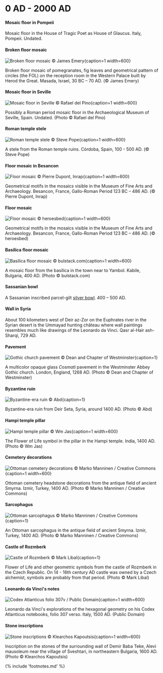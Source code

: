 # 0 AD - 2000 AD

<!-- nopb -->

#### Mosaic floor in Pompeii

Mosaic floor<!-- cite author="Karl" title="House of Tragic Poet as House of Glaucus - Pompeii - Mosaic floor" date="" location="" type="website" href="https://www.flickr.com/photos/70125105@N06/13980198177/" --> in the House of Tragic Poet as House of Glaucus. Italy, Pompeii. Undated.

<!-- endnopb -->
<!-- nopb -->

#### Broken floor mosaic

![Broken floor mosaic © James Emery](./media/mosaic-masada.png){caption=1 width=600}

Broken floor mosaic of pomegranates, fig leaves and geometrical pattern of circles (the FOL) on the reception room in the Western Palace built by Herod the Great. Masada, Israel, 30 BC – 70 AD. (© James Emery)

<!-- endnopb -->
<!-- nopb -->

#### Mosaic floor in Seville

![Mosaic floor in Seville © Rafael del Pino](./media/mosaic-seville.jpg){caption=1 width=600}

Possibly a Roman period mosaic floor in the Archaeological Museum of Seville, Spain. Undated. (Photo © Rafael del Pino)

<!-- endnopb -->
<!-- nopb -->

#### Roman temple stele

![Roman temple stele © Steve Pope](./media/temple-stele.png){caption=1 width=600}

A stele from the Roman temple ruins. Córdoba, Spain, 100 - 500 AD. (© Steve Pope)

<!-- endnopb -->
<!-- nopb -->

#### Floor mosaic in Besancon

![Floor mosaic © Pierre Dupont, Inrap](./media/mosaic-besancon.jpg){caption=1 width=600}

Geometrical motifs in the mosaics visible in the Museum of Fine Arts and Archaeology. Besancon, France, Gallo-Roman Period 123 BC – 486 AD. (© Pierre Dupont, Inrap)

<!-- endnopb -->
<!-- nopb -->

#### Floor mosaic

![Floor mosaic © heroesbed](./media/mosaic-besancon2.jpg){caption=1 width=600}

Geometrical motifs in the mosaics visible in the Museum of Fine Arts and Archaeology. Besancon, France, Gallo-Roman Period 123 BC – 486 AD. (© heroesbed)

<!-- endnopb -->
<!-- nopb -->

#### Basilica floor mosaic

![Basilica floor mosaic © bulstack.com](./media/mosaic-kabile.jpg){caption=1 width=600}

A mosaic floor from the basilica in the town near to Yambol. Kabile, Bulgaria, 400 AD. (Photo © bulstack.com)

<!-- endnopb -->
<!-- nopb -->

#### Sassanian bowl

A Sassanian inscribed parcel-gilt [silver bowl](http://www.christies.com/lotfinder/LargeImage.aspx?image=http://www.christies.com/lotfinderimages/d48895/d4889595x.jpg). 400 – 500 AD.

<!-- endnopb -->
<!-- nopb -->

#### Wall in Syria

About 100 kilometers west of Deir az-Zor on the Euphrates river in the Syrian desert is the Ummayad hunting château where wall paintings<!-- cite author="Hans-Christian" title="Picture of temple ruins in Qasr al-Hair ash-Sharqi" date="" location="" type="website" href="https://www.flickr.com/photos/7283893@N05/5230474741/in/faves-48694711@N03/" --> resembles much like drawings of the Leonardo da Vinci. Qasr al-Hair ash-Sharqi, 729 AD.

<!-- endnopb -->
<!-- nopb -->

#### Pavement

![Gothic church pavement © Dean and Chapter of Westminster](./media/church-pavement.jpg){caption=1}

A multicolor opaque glass _Cosmati_ pavement in the Westminster Abbey<!-- cite author="westminster-abbey.org" title="Westminster Abbey conservation" date="" location="" type="website" href="http://www.westminster-abbey.org/conservation" --> Gothic church. London, England, 1268 AD. (Photo © Dean and Chapter of Westminster)

<!-- endnopb -->
<!-- nopb -->

#### Byzantine ruin

![Byzantine-era ruin © Abd](./media/syria-der-sita.jpg){caption=1}

Byzantine-era ruin from Deir Seta, Syria, around 1400 AD. (Photo © Abd)

<!-- endnopb -->
<!-- nopb -->

#### Hampi temple pillar

![Hampi temple pillar © Wm Jas](./media/hampi-pillar.png){caption=1 width=600}

The Flower of Life symbol in the pillar in the Hampi temple<!-- cite author="wikipedia.org" title="Hampi temple" date="" location="" type="website" href="https://en.wikipedia.org/wiki/Hampi" -->. India, 1400 AD. (Photo © Wm Jas)

<!-- endnopb -->
<!-- nopb -->

#### Cemetery decorations

![Ottoman cemetery decorations © Marko Manninen / Creative Commons](./media/ottoman-cemetery.png){caption=1 width=600}

Ottoman cemetery headstone decorations from the antique field of ancient Smyrna. Izmir, Turkey, 1400 AD. (Photo © Marko Manninen / Creative Commons)

<!-- endnopb -->
<!-- nopb -->

#### Sarcophagus

![Ottoman sarcophagus © Marko Manninen / Creative Commons](./media/ottoman-sargofagus.png){caption=1}

An Ottoman sarcophagus in the antique field of ancient Smyrna. Izmir, Turkey, 1400 AD. (Photo © Marko Manninen / Creative Commons)

<!-- endnopb -->
<!-- nopb -->

#### Castle of Rozmberk

![Castle of Rozmberk © Mark Libal](./media/castle-rozmberk.jpg){caption=1}

Flower of Life and other geometric symbols from the castle of Rozmberk<!-- cite author="wikipedia.org" title="Castle of Rozmberk" date="" location="" type="website" href="https://en.wikipedia.org/wiki/Rožmberk_Castle" --> in the Czech Republic. On 14 - 16th century AD castle was owned by a Czech alchemist, symbols are probably from that period. (Photo © Mark Libal)

<!-- endnopb -->
<!-- nopb -->

#### Leonardo da Vinci's notes

![Codex Atlanticus folio 307v / Public Domain](./media/da-vinci-notes.jpg){caption=1 width=600}

Leonardo da Vinci's explorations of the hexagonal geometry on his Codex Atlanticus<!-- cite author="wikipedia.org" title="Codex Atlanticus" date="" location="" type="website" href="https://en.wikipedia.org/wiki/Codex_Atlanticus" --> notebooks, folio 307 verso<!-- cite author="wikimedia.org" title="Codex Atlanticus, folio 307 verso" date="" location="" type="website" href="https://commons.wikimedia.org/wiki/File:Leonardo_da_Vinci_%E2%80%93_Codex_Atlanticus_folio_307v.jpg" -->. Italy, 1500 AD. (Public Domain)

<!-- endnopb -->
<!-- nopb -->

#### Stone inscriptions

![Stone inscriptions © Klearchos Kapoutsis](./media/demir-baba-teke.jpg){caption=1 width=600}

Inscription on the stones of the surrounding wall of Demir Baba Teke, Alevi mausoleum near the village of Sveshtari, in northeastern Bulgaria, 1600 AD. (Photo © Klearchos Kapoutsis)

<!-- endnopb -->

{% include 'footnotes.md' %}
